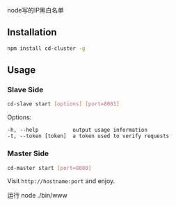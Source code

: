 node写的IP黑白名单




## Installation

```sh
npm install cd-cluster -g
```

## Usage

### Slave Side

```sh
cd-slave start [options] [port=8081]
```

Options:

    -h, --help           output usage information
    -t, --token [token]  a token used to verify requests

### Master Side

```sh
cd-master start [port=8080]
```

Visit `http://hostname:port` and enjoy.

[npm-url]: https://npmjs.org/package/cd-cluster
[npm-image]: https://badge.fury.io/js/cd-cluster.svg


运行
node ./bin/www
